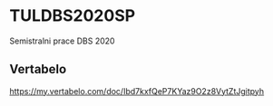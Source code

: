 # TULDBS2020SP
Semistralni prace DBS 2020

Vertabelo
---------
https://my.vertabelo.com/doc/Ibd7kxfQeP7KYaz9O2z8VytZtJgitpyh
